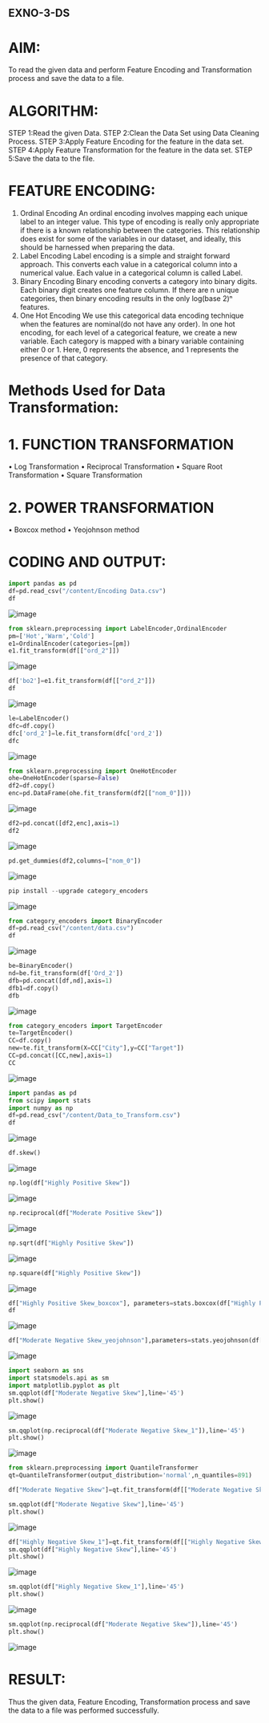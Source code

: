 ## EXNO-3-DS

# AIM:
To read the given data and perform Feature Encoding and Transformation process and save the data to a file.

# ALGORITHM:
STEP 1:Read the given Data.
STEP 2:Clean the Data Set using Data Cleaning Process.
STEP 3:Apply Feature Encoding for the feature in the data set.
STEP 4:Apply Feature Transformation for the feature in the data set.
STEP 5:Save the data to the file.

# FEATURE ENCODING:
1. Ordinal Encoding
An ordinal encoding involves mapping each unique label to an integer value. This type of encoding is really only appropriate if there is a known relationship between the categories. This relationship does exist for some of the variables in our dataset, and ideally, this should be harnessed when preparing the data.
2. Label Encoding
Label encoding is a simple and straight forward approach. This converts each value in a categorical column into a numerical value. Each value in a categorical column is called Label.
3. Binary Encoding
Binary encoding converts a category into binary digits. Each binary digit creates one feature column. If there are n unique categories, then binary encoding results in the only log(base 2)ⁿ features.
4. One Hot Encoding
We use this categorical data encoding technique when the features are nominal(do not have any order). In one hot encoding, for each level of a categorical feature, we create a new variable. Each category is mapped with a binary variable containing either 0 or 1. Here, 0 represents the absence, and 1 represents the presence of that category.

# Methods Used for Data Transformation:
  # 1. FUNCTION TRANSFORMATION
• Log Transformation
• Reciprocal Transformation
• Square Root Transformation
• Square Transformation
  # 2. POWER TRANSFORMATION
• Boxcox method
• Yeojohnson method

# CODING AND OUTPUT:
 
```python
import pandas as pd
df=pd.read_csv("/content/Encoding Data.csv")
df
```
![image](https://github.com/Prasannalakshmiganesan/EXNO-3-DS/assets/118610231/9a445ed3-f79e-46ed-8493-a0138abde135)

```python
from sklearn.preprocessing import LabelEncoder,OrdinalEncoder
pm=['Hot','Warm','Cold']
e1=OrdinalEncoder(categories=[pm])
e1.fit_transform(df[["ord_2"]])
```
![image](https://github.com/Prasannalakshmiganesan/EXNO-3-DS/assets/118610231/c5ae2314-6f2b-4d93-92b3-f44d1b74015a)



```python
df['bo2']=e1.fit_transform(df[["ord_2"]])
df
```
![image](https://github.com/Prasannalakshmiganesan/EXNO-3-DS/assets/118610231/4ae17d2a-aa22-4340-9faf-8567549250f6)



```python
le=LabelEncoder()
dfc=df.copy()
dfc['ord_2']=le.fit_transform(dfc['ord_2'])
dfc
```
![image](https://github.com/Prasannalakshmiganesan/EXNO-3-DS/assets/118610231/2249ccf3-4a16-462b-b745-677312c7fd42)



```python
from sklearn.preprocessing import OneHotEncoder
ohe=OneHotEncoder(sparse=False)
df2=df.copy()
enc=pd.DataFrame(ohe.fit_transform(df2[["nom_0"]]))
```
![image](https://github.com/Prasannalakshmiganesan/EXNO-3-DS/assets/118610231/d2714505-ceae-48c6-b428-fc421aaa735d)


```python
df2=pd.concat([df2,enc],axis=1)
df2
```
![image](https://github.com/Prasannalakshmiganesan/EXNO-3-DS/assets/118610231/b4b4c5b2-9bc8-4f41-8649-096999696847)

```python
pd.get_dummies(df2,columns=["nom_0"])
```
![image](https://github.com/Prasannalakshmiganesan/EXNO-3-DS/assets/118610231/e56e11b0-9489-41a5-973c-e32fca8f9840)



```python
pip install --upgrade category_encoders
```
![image](https://github.com/Prasannalakshmiganesan/EXNO-3-DS/assets/118610231/0711d42f-4456-4222-8334-f183bc7c2385)



```python
from category_encoders import BinaryEncoder
df=pd.read_csv("/content/data.csv")
df
```
![image](https://github.com/Prasannalakshmiganesan/EXNO-3-DS/assets/118610231/3d2f8b4c-0ffc-4754-8c1b-ad637c727c9b)



```python
be=BinaryEncoder()
nd=be.fit_transform(df['Ord_2'])
dfb=pd.concat([df,nd],axis=1)
dfb1=df.copy()
dfb
```
![image](https://github.com/Prasannalakshmiganesan/EXNO-3-DS/assets/118610231/781ddd71-1fc6-499b-9234-b83778405580)


```python
from category_encoders import TargetEncoder
te=TargetEncoder()
CC=df.copy()
new=te.fit_transform(X=CC["City"],y=CC["Target"])
CC=pd.concat([CC,new],axis=1)
CC
```
![image](https://github.com/Prasannalakshmiganesan/EXNO-3-DS/assets/118610231/6f1877a4-9ba9-45d6-8df2-38fdc103a0ef)



```python
import pandas as pd
from scipy import stats
import numpy as np
df=pd.read_csv("/content/Data_to_Transform.csv")
df
```
![image](https://github.com/Prasannalakshmiganesan/EXNO-3-DS/assets/118610231/63cbb12a-e9eb-447e-855a-e56c706bbfa9)



```python
df.skew()
```
![image](https://github.com/Prasannalakshmiganesan/EXNO-3-DS/assets/118610231/3d04bbce-76dc-4571-8c8d-5aad234c1766)



```python
np.log(df["Highly Positive Skew"])
```
![image](https://github.com/Prasannalakshmiganesan/EXNO-3-DS/assets/118610231/7247340c-6488-4b75-9deb-0ad3f10e03fd)



```python
np.reciprocal(df["Moderate Positive Skew"])
```
![image](https://github.com/Prasannalakshmiganesan/EXNO-3-DS/assets/118610231/71ae0399-a828-406a-93a6-0e36cc31e249)


```python
np.sqrt(df["Highly Positive Skew"])
```
![image](https://github.com/Prasannalakshmiganesan/EXNO-3-DS/assets/118610231/9b500fd0-9b55-4397-b1e8-364652aca983)


```python
np.square(df["Highly Positive Skew"])
```

![image](https://github.com/Prasannalakshmiganesan/EXNO-3-DS/assets/118610231/d243323b-c97e-4c55-a41f-f76d176e6461)


```python
df["Highly Positive Skew_boxcox"], parameters=stats.boxcox(df["Highly Positive Skew"])
df
```
![image](https://github.com/Prasannalakshmiganesan/EXNO-3-DS/assets/118610231/758eaaba-b780-4fee-8487-d8242a9d6148)


```python
df["Moderate Negative Skew_yeojohnson"],parameters=stats.yeojohnson(df["Moderate Negative Skew"])
```
![image](https://github.com/Prasannalakshmiganesan/EXNO-3-DS/assets/118610231/4945b8c6-e27d-4526-9032-0c0aeb9ab576)


```python
import seaborn as sns
import statsmodels.api as sm
import matplotlib.pyplot as plt
sm.qqplot(df["Moderate Negative Skew"],line='45')
plt.show()
```
![image](https://github.com/Prasannalakshmiganesan/EXNO-3-DS/assets/118610231/52a7553c-c1bd-4489-a0cb-b13a27684c23)



```python
sm.qqplot(np.reciprocal(df["Moderate Negative Skew_1"]),line='45')
plt.show()
```
![image](https://github.com/Prasannalakshmiganesan/EXNO-3-DS/assets/118610231/3688ed78-4920-4cd4-9e33-4420fc790b8d)



```python
from sklearn.preprocessing import QuantileTransformer
qt=QuantileTransformer(output_distribution='normal',n_quantiles=891)

df["Moderate Negative Skew"]=qt.fit_transform(df[["Moderate Negative Skew"]])

sm.qqplot(df["Moderate Negative Skew"],line='45')
plt.show()
```
![image](https://github.com/Prasannalakshmiganesan/EXNO-3-DS/assets/118610231/9ef5152c-d766-48e1-857c-a7dbfde4e648)



```python
df["Highly Negative Skew_1"]=qt.fit_transform(df[["Highly Negative Skew"]])
sm.qqplot(df["Highly Negative Skew"],line='45')
plt.show()
```

![image](https://github.com/Prasannalakshmiganesan/EXNO-3-DS/assets/118610231/fde4b296-88ec-46ad-b6f3-2cf2b64a15f2)


```python
sm.qqplot(df["Highly Negative Skew_1"],line='45')
plt.show()
```

![image](https://github.com/Prasannalakshmiganesan/EXNO-3-DS/assets/118610231/57bae70b-8ee0-4ab1-86bf-733d2597089d)

```python
sm.qqplot(np.reciprocal(df["Moderate Negative Skew"]),line='45')
plt.show()
```
![image](https://github.com/Prasannalakshmiganesan/EXNO-3-DS/assets/118610231/3987a28b-3816-41b2-9a9d-6a1cedf8382e)




# RESULT:
Thus the given data, Feature Encoding, Transformation process and save the data to a file was performed successfully.


       
